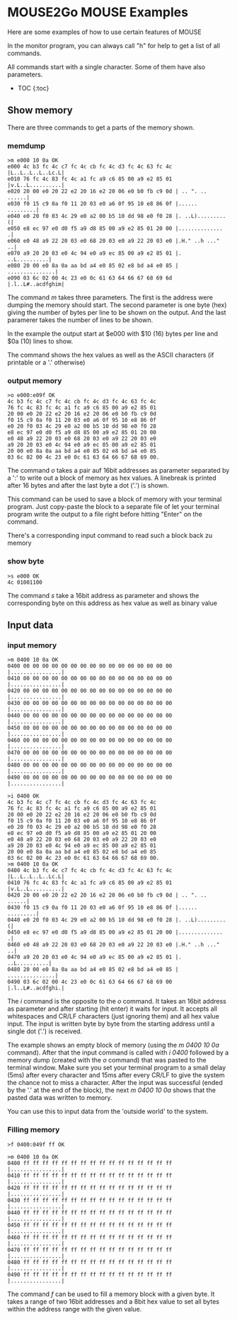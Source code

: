 # MOUSE2Go MOUSE Examples

Here are some examples of how to use certain features of MOUSE

In the monitor program, you can always call "h" for help to get a list of all commands.

All commands start with a single character. Some of them have also parameters.

* TOC
{:toc}

## Show memory

There are three commands to get a parts of the memory shown.

### memdump

```
>m e000 10 0a OK
e000 4c b3 fc 4c c7 fc 4c cb fc 4c d3 fc 4c 63 fc 4c |L..L..L..L..Lc.L|
e010 76 fc 4c 83 fc 4c a1 fc a9 c6 85 00 a9 e2 85 01 |v.L..L..........|
e020 20 00 e0 20 22 e2 20 16 e2 20 06 e0 b0 fb c9 0d | .. ". .. ......|
e030 f0 15 c9 0a f0 11 20 03 e0 a6 0f 95 10 e8 86 0f |...... .........|
e040 e0 20 f0 03 4c 29 e0 a2 00 b5 10 dd 98 e0 f0 28 |. ..L).........(|
e050 e8 ec 97 e0 d0 f5 a9 d8 85 00 a9 e2 85 01 20 00 |.............. .|
e060 e0 48 a9 22 20 03 e0 68 20 03 e0 a9 22 20 03 e0 |.H." ..h ..." ..|
e070 a9 20 20 03 e0 4c 94 e0 a9 ec 85 00 a9 e2 85 01 |.  ..L..........|
e080 20 00 e0 8a 0a aa bd a4 e0 85 02 e8 bd a4 e0 85 | ...............|
e090 03 6c 02 00 4c 23 e0 0c 61 63 64 66 67 68 69 6d |.l..L#..acdfghim|
```

The command _m_ takes three parameters. The first is the address were dumping the memory should start. The second parameter is one byte (hex) giving the number of bytes per line to be shown on the output. And the last paramerer takes the number of lines to be shown. 

In the example the output start at $e000 with $10 (16) bytes per line and $0a (10) lines to show. 

The command shows the hex values as well as the ASCII characters (if printable or a '.' otherwise)

### output memory 

```
>o e000:e09f OK
4c b3 fc 4c c7 fc 4c cb fc 4c d3 fc 4c 63 fc 4c 
76 fc 4c 83 fc 4c a1 fc a9 c6 85 00 a9 e2 85 01 
20 00 e0 20 22 e2 20 16 e2 20 06 e0 b0 fb c9 0d 
f0 15 c9 0a f0 11 20 03 e0 a6 0f 95 10 e8 86 0f 
e0 20 f0 03 4c 29 e0 a2 00 b5 10 dd 98 e0 f0 28 
e8 ec 97 e0 d0 f5 a9 d8 85 00 a9 e2 85 01 20 00 
e0 48 a9 22 20 03 e0 68 20 03 e0 a9 22 20 03 e0 
a9 20 20 03 e0 4c 94 e0 a9 ec 85 00 a9 e2 85 01 
20 00 e0 8a 0a aa bd a4 e0 85 02 e8 bd a4 e0 85 
03 6c 02 00 4c 23 e0 0c 61 63 64 66 67 68 69 00.
```
The command _o_ takes a pair auf 16bit addresses as parameter separated by a ':' to write out a block of memory as hex values.
A linebreak is printed after 16 bytes and after the last byte a dot ('.') is shown. 

This command can be used to save a block of memory with your terminal program. Just copy-paste the block to a separate file of let your terminal program write the output to a file right before hitting "Enter" on the command.

There's a corresponding input command to read such a block back zu memory 

### show byte

```
>s e000 OK
4c 01001100
```

The command _s_ take a 16bit address as parameter and shows the corresponding byte on this address as hex value as well as binary value

## Input data

### input memory

```
>m 0400 10 0a OK
0400 00 00 00 00 00 00 00 00 00 00 00 00 00 00 00 00 |................|
0410 00 00 00 00 00 00 00 00 00 00 00 00 00 00 00 00 |................|
0420 00 00 00 00 00 00 00 00 00 00 00 00 00 00 00 00 |................|
0430 00 00 00 00 00 00 00 00 00 00 00 00 00 00 00 00 |................|
0440 00 00 00 00 00 00 00 00 00 00 00 00 00 00 00 00 |................|
0450 00 00 00 00 00 00 00 00 00 00 00 00 00 00 00 00 |................|
0460 00 00 00 00 00 00 00 00 00 00 00 00 00 00 00 00 |................|
0470 00 00 00 00 00 00 00 00 00 00 00 00 00 00 00 00 |................|
0480 00 00 00 00 00 00 00 00 00 00 00 00 00 00 00 00 |................|
0490 00 00 00 00 00 00 00 00 00 00 00 00 00 00 00 00 |................|

>i 0400 OK
4c b3 fc 4c c7 fc 4c cb fc 4c d3 fc 4c 63 fc 4c 
76 fc 4c 83 fc 4c a1 fc a9 c6 85 00 a9 e2 85 01 
20 00 e0 20 22 e2 20 16 e2 20 06 e0 b0 fb c9 0d 
f0 15 c9 0a f0 11 20 03 e0 a6 0f 95 10 e8 86 0f 
e0 20 f0 03 4c 29 e0 a2 00 b5 10 dd 98 e0 f0 28 
e8 ec 97 e0 d0 f5 a9 d8 85 00 a9 e2 85 01 20 00 
e0 48 a9 22 20 03 e0 68 20 03 e0 a9 22 20 03 e0 
a9 20 20 03 e0 4c 94 e0 a9 ec 85 00 a9 e2 85 01 
20 00 e0 8a 0a aa bd a4 e0 85 02 e8 bd a4 e0 85 
03 6c 02 00 4c 23 e0 0c 61 63 64 66 67 68 69 00.
>m 0400 10 0a OK
0400 4c b3 fc 4c c7 fc 4c cb fc 4c d3 fc 4c 63 fc 4c |L..L..L..L..Lc.L|
0410 76 fc 4c 83 fc 4c a1 fc a9 c6 85 00 a9 e2 85 01 |v.L..L..........|
0420 20 00 e0 20 22 e2 20 16 e2 20 06 e0 b0 fb c9 0d | .. ". .. ......|
0430 f0 15 c9 0a f0 11 20 03 e0 a6 0f 95 10 e8 86 0f |...... .........|
0440 e0 20 f0 03 4c 29 e0 a2 00 b5 10 dd 98 e0 f0 28 |. ..L).........(|
0450 e8 ec 97 e0 d0 f5 a9 d8 85 00 a9 e2 85 01 20 00 |.............. .|
0460 e0 48 a9 22 20 03 e0 68 20 03 e0 a9 22 20 03 e0 |.H." ..h ..." ..|
0470 a9 20 20 03 e0 4c 94 e0 a9 ec 85 00 a9 e2 85 01 |.  ..L..........|
0480 20 00 e0 8a 0a aa bd a4 e0 85 02 e8 bd a4 e0 85 | ...............|
0490 03 6c 02 00 4c 23 e0 0c 61 63 64 66 67 68 69 00 |.l..L#..acdfghi.|
```

The _i_ command is the opposite to the _o_ command. It takes an 16bit address as parameter and after starting (hit enter) it waits for input. It accepts all whitespaces and CR/LF characters (just ignoring them) and all hex value input. The input is written byte by byte from the starting address until a single dot ('.') is received.

The example shows an empty block of memory (using the _m 0400 10 0a_ command). After that the input command is called with _i 0400_ followed by a memory dump (created with the _o_ command) that was pasted to the terminal window. Make sure you set your terminal program to a small delay (5ms) after every character and 15ms after every CR/LF to give the system the chance not to miss a character. 
After the input was successful (ended by the '.' at the end of the block), the next _m 0400 10 0a_ shows that the pasted data was written to memory.

You can use this to input data from the 'outside world' to the system.

### Filling memory

```
>f 0400:049f ff OK

>m 0400 10 0a OK
0400 ff ff ff ff ff ff ff ff ff ff ff ff ff ff ff ff |................|
0410 ff ff ff ff ff ff ff ff ff ff ff ff ff ff ff ff |................|
0420 ff ff ff ff ff ff ff ff ff ff ff ff ff ff ff ff |................|
0430 ff ff ff ff ff ff ff ff ff ff ff ff ff ff ff ff |................|
0440 ff ff ff ff ff ff ff ff ff ff ff ff ff ff ff ff |................|
0450 ff ff ff ff ff ff ff ff ff ff ff ff ff ff ff ff |................|
0460 ff ff ff ff ff ff ff ff ff ff ff ff ff ff ff ff |................|
0470 ff ff ff ff ff ff ff ff ff ff ff ff ff ff ff ff |................|
0480 ff ff ff ff ff ff ff ff ff ff ff ff ff ff ff ff |................|
0490 ff ff ff ff ff ff ff ff ff ff ff ff ff ff ff ff |................|
```

The command _f_ can be used to fill a memory block with a given byte. It takes a range of two 16bit addresses and a 8bit hex value to set all bytes within the address range with the given value.



